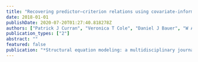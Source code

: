 ```yaml
---
title: "Recovering predictor–criterion relations using covariate-informed factor score estimates"
date: 2018-01-01
publishDate: 2020-07-20T01:27:40.818278Z
authors: ["Patrick J Curran", "Veronica T Cole", "Daniel J Bauer", "W Andrew Rothenberg", "Andrea M Hussong"]
publication_types: ["2"]
abstract: ""
featured: false
publication: "*Structural equation modeling: a multidisciplinary journal*"
---
```


